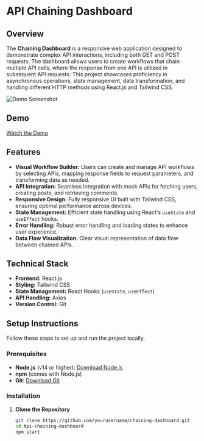 # API Chaining Dashboard

## Overview

The **Chaining Dashboard** is a responsive web application designed to demonstrate complex API interactions, including both GET and POST requests. The dashboard allows users to create workflows that chain multiple API calls, where the response from one API is utilized in subsequent API requests. This project showcases proficiency in asynchronous operations, state management, data transformation, and handling different HTTP methods using React.js and Tailwind CSS.

![Demo Screenshot](link-to-screenshot.png)

## Demo

[Watch the Demo](https://drive.google.com/file/d/1ZGovi3gp35Av0CJRoJbENb_62Szk_mP9/view?usp=drive_link)

## Features

- **Visual Workflow Builder:** Users can create and manage API workflows by selecting APIs, mapping response fields to request parameters, and transforming data as needed.
- **API Integration:** Seamless integration with mock APIs for fetching users, creating posts, and retrieving comments.
- **Responsive Design:** Fully responsive UI built with Tailwind CSS, ensuring optimal performance across devices.
- **State Management:** Efficient state handling using React's `useState` and `useEffect` hooks.
- **Error Handling:** Robust error handling and loading states to enhance user experience.
- **Data Flow Visualization:** Clear visual representation of data flow between chained APIs.

## Technical Stack

- **Frontend:** React.js
- **Styling:** Tailwind CSS
- **State Management:** React Hooks (`useState`, `useEffect`)
- **API Handling:** Axios
- **Version Control:** Git

## Setup Instructions

Follow these steps to set up and run the project locally.

### **Prerequisites**

- **Node.js** (v14 or higher): [Download Node.js](https://nodejs.org/)
- **npm** (comes with Node.js)
- **Git**: [Download Git](https://git-scm.com/downloads)

### **Installation**

1. **Clone the Repository**

   ```bash
   git clone https://github.com/yourusername/chaining-dashboard.git
   cd Api-chaining-dashboard
   npm start
